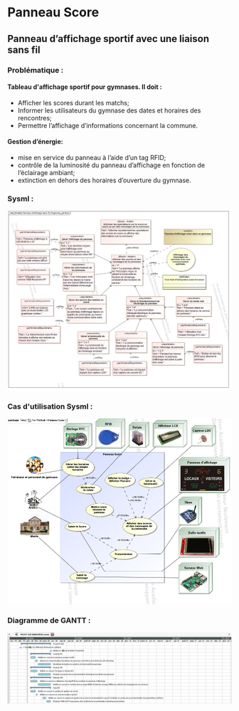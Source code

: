 # Panneau Score
## Panneau d’affichage sportif avec une liaison sans fil

### Problématique :

#### Tableau d'affichage sportif pour gymnases. Il doit :

* Afficher les scores durant les matchs;
* Informer les utilisateurs du gymnase des dates et horaires des rencontres;
* Permettre l’affichage d’informations concernant la commune.

#### Gestion d’énergie:

* mise en service du panneau à l’aide d’un tag RFID;
* contrôle de la luminosité du panneau d’affichage en fonction de l’éclairage ambiant;
* extinction en dehors des horaires d’ouverture du gymnase.

### Sysml :
![sysml](https://raw.githubusercontent.com/PanneauScore/panneauscore/master/src_readme/sysml.png)

### Cas d'utilisation Sysml :
![sysml](https://raw.githubusercontent.com/PanneauScore/panneauscore/master/sysml/Cas-d'utilistaion.PNG)

### Diagramme de GANTT :
![sysml](https://raw.githubusercontent.com/PanneauScore/panneauscore/master/src_diapo/GANTT.png)
